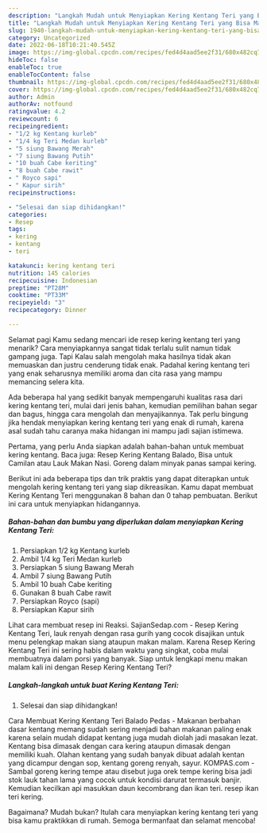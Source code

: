 ```yaml
---
description: "Langkah Mudah untuk Menyiapkan Kering Kentang Teri yang Bisa Manjain Lidah, Buat Buka Puasa Lezat Sekali"
title: "Langkah Mudah untuk Menyiapkan Kering Kentang Teri yang Bisa Manjain Lidah, Buat Buka Puasa Lezat Sekali"
slug: 1940-langkah-mudah-untuk-menyiapkan-kering-kentang-teri-yang-bisa-manjain-lidah-buat-buka-puasa-lezat-sekali
category: Uncategorized
date: 2022-06-18T10:21:40.545Z
image: https://img-global.cpcdn.com/recipes/fed4d4aad5ee2f31/680x482cq70/kering-kentang-teri-foto-resep-utama.jpg
hideToc: false
enableToc: true
enableTocContent: false
thumbnail: https://img-global.cpcdn.com/recipes/fed4d4aad5ee2f31/680x482cq70/kering-kentang-teri-foto-resep-utama.jpg
cover: https://img-global.cpcdn.com/recipes/fed4d4aad5ee2f31/680x482cq70/kering-kentang-teri-foto-resep-utama.jpg
author: Admin
authorAv: notfound
ratingvalue: 4.2
reviewcount: 6
recipeingredient:
- "1/2 kg Kentang kurleb"
- "1/4 kg Teri Medan kurleb"
- "5 siung Bawang Merah"
- "7 siung Bawang Putih"
- "10 buah Cabe keriting"
- "8 buah Cabe rawit"
- " Royco sapi"
- " Kapur sirih"
recipeinstructions:

- "Selesai dan siap dihidangkan!"
categories:
- Resep
tags:
- kering
- kentang
- teri

katakunci: kering kentang teri 
nutrition: 145 calories
recipecuisine: Indonesian
preptime: "PT28M"
cooktime: "PT33M"
recipeyield: "3"
recipecategory: Dinner

---
```



Selamat pagi Kamu sedang mencari ide resep kering kentang teri yang menarik? Cara menyiapkannya sangat tidak terlalu sulit namun tidak gampang juga. Tapi Kalau salah mengolah maka hasilnya tidak akan memuaskan dan justru cenderung tidak enak. Padahal kering kentang teri yang enak seharusnya memiliki aroma dan cita rasa yang mampu memancing selera kita.


Ada beberapa hal yang sedikit banyak mempengaruhi kualitas rasa dari kering kentang teri, mulai dari jenis bahan, kemudian pemilihan bahan segar dan bagus, hingga cara mengolah dan menyajikannya. Tak perlu bingung jika hendak menyiapkan kering kentang teri yang enak di rumah, karena asal sudah tahu caranya maka hidangan ini mampu jadi sajian istimewa.

Pertama, yang perlu Anda siapkan adalah bahan-bahan untuk membuat kering kentang. Baca juga: Resep Kering Kentang Balado, Bisa untuk Camilan atau Lauk Makan Nasi. Goreng dalam minyak panas sampai kering.


Berikut ini ada beberapa tips dan trik praktis yang dapat diterapkan untuk mengolah kering kentang teri yang siap dikreasikan. Kamu dapat membuat Kering Kentang Teri menggunakan 8 bahan dan 0 tahap pembuatan. Berikut ini cara untuk menyiapkan hidangannya.

<!--inarticleads1-->

##### Bahan-bahan dan bumbu yang diperlukan dalam menyiapkan Kering Kentang Teri:

1. Persiapkan 1/2 kg Kentang kurleb
1. Ambil 1/4 kg Teri Medan kurleb
1. Persiapkan 5 siung Bawang Merah
1. Ambil 7 siung Bawang Putih
1. Ambil 10 buah Cabe keriting
1. Gunakan 8 buah Cabe rawit
1. Persiapkan  Royco (sapi)
1. Persiapkan  Kapur sirih


Lihat cara membuat resep ini Reaksi. SajianSedap.com - Resep Kering Kentang Teri, lauk renyah dengan rasa gurih yang cocok disajikan untuk menu pelengkap makan siang ataupun makan malam. Karena Resep Kering Kentang Teri ini sering habis dalam waktu yang singkat, coba mulai membuatnya dalam porsi yang banyak. Siap untuk lengkapi menu makan malam kali ini dengan Resep Kering Kentang Teri? 

<!--inarticleads2-->

##### Langkah-langkah untuk buat Kering Kentang Teri:


1. Selesai dan siap dihidangkan!

Cara Membuat Kering Kentang Teri Balado Pedas - Makanan berbahan dasar kentang memang sudah sering menjadi bahan makanan paling enak karena selain mudah didapat kentang juga mudah diolah jadi masakan lezat. Kentang bisa dimasak dengan cara kering ataupun dimasak dengan memiliki kuah. Olahan kentang yang sudah banyak dibuat adalah kentan yang dicampur dengan sop, kentang goreng renyah, sayur. KOMPAS.com - Sambal goreng kering tempe atau disebut juga orek tempe kering bisa jadi stok lauk tahan lama yang cocok untuk kondisi darurat termasuk banjir. Kemudian kecilkan api masukkan daun kecombrang dan ikan teri. resep ikan teri kering. 

Bagaimana? Mudah bukan? Itulah cara menyiapkan kering kentang teri yang bisa kamu praktikkan di rumah. Semoga bermanfaat dan selamat mencoba!

